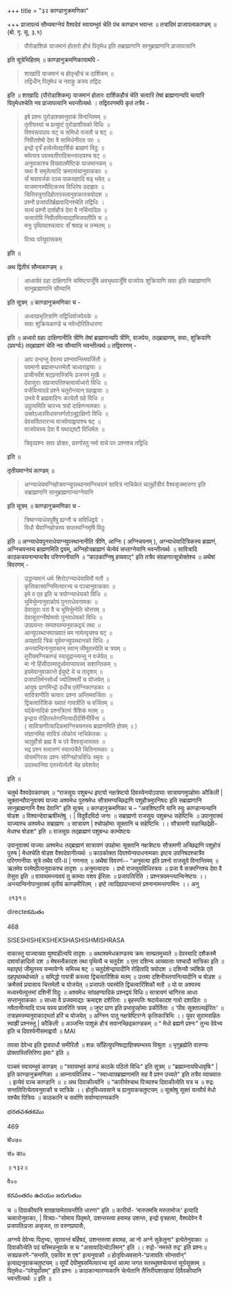 +++
title = "३२ काण्डानुक्रमणिका"

+++
प्राजापत्यं सौम्यमाग्नेयं वैश्वदेवं स्वायम्भुवं चेति पंच काण्डान भवान्त ॥ तत्रादिमं प्राजापत्यकाण्डम् ॥ (बो. गृ. सू. ३.१)

> पौरोडाशिकं याजमानं होतारो हौत्रं पितृमेध इति सब्राह्मणानि सानुब्राह्मणानि प्राजापत्यानि

इति सूत्रेभिहितम् ॥ काण्डानुक्रमणिकायामपि -

> शाखादिं याजमानं च होतृन्हौत्रं च दार्शिकम् ॥  
तद्विधीन् पितृमेधं च नवाहुः कस्य तद्विदः

इति ॥ शाखादिः (पौरोडाशिकम्) याजमानं होतारः दार्शिकहौत्रं चेति चत्वारि तेषां ब्राह्मणान्यपि चत्वारि पितृमेधश्चेति नव प्राजापत्यानि भवन्तीत्यर्थः । तद्विवरणमपि कृतं तत्रैव - 

> इषे प्रश्नः पुरोडाश्यमनुवाकं विनान्तिमम् ॥  
तृतीयस्यां च प्रत्युष्टं पुरोडाशीयको विधिः ॥  
विश्वरूपादयः षट् च समिधो यजतौ च षट् ॥  
निवीतशेषो देवा वै सामिधेनीरतः परः ॥  
इन्द्रो वृत्रँ हत्वेत्येतद्दार्शिकं ब्राह्मणं विदुः ॥  
ममेत्यत्र पयस्वतीरादिसन्त्वादयश्च षट् ॥  
अनुवाकाश्च विख्यातमैष्टिकं याजमानकम् ॥  
यथा वै समृतेत्यादि क्रमात्पंचानुवाककाः ॥  
सँ श्रवावर्जकं पञ्च पाकयज्ञादि षड् भवेत् ॥  
याजमानस्यैष्टिकस्य विधिरेष उदाहृतः ॥  
चित्तिस्त्रुगादिहोतारस्त्वनुवाकास्त्रयोदश ॥  
प्रश्नौ प्रजापतिर्ब्रह्मवादिनश्चेति तद्विधिः ।  
सत्यं प्रश्नौ दार्शहौत्रं देवा वै नर्चिनादितः ॥  
चत्वारोपि निवीतमित्याद्याभिजयतीति च ॥  
मनुः पृथिव्याश्चत्वारः सँ श्रवाह च तन्मतम् ॥ 
>
> पित्र्यः परेयुवांसकम्

इति ॥

अथ द्वितीयं सौम्यकाण्डम् ॥ 

> आध्वर्यवं ग्रहा दाक्षिणानि समिष्टयजूँषि अवभृथयजूँषि वाजपेयः शुक्रियाणि सवाः इति सब्राह्मणानि सानुब्राह्मणानि सौम्यानि

इति सूत्रम् ॥ काण्डानुक्रमणिका च -

> अध्वरप्रभृतित्राणि तद्विधिर्वाजपेयके ॥  
सवाः शुक्रियकाण्डे च नवेन्दोरितिधारणा

इति ॥ अध्वरो ग्रहाः दाक्षिणानीति त्रीणि तेषां ब्राह्मणान्यपि त्रीणि, वाजपेयः, तद्ब्राह्मणम्, सवाः, शुक्रियाणि (प्रवर्ग्यः) तद्ब्राह्मणं चेति नव सौम्यानि भवन्तीत्यर्थः॥ तद्विवरणम् -

> आप उन्दन्तु देवस्य प्रश्नावन्तिमवर्जितौ ॥  
पवमानो ब्रह्मसन्धत्तमेतौ चाध्वराह्वयाः ॥  
प्राचीनवँशं षट्प्रनास्त्रिभिः प्रजननं मुखैः ॥  
देवासुराः सप्रजापतिश्चत्वार्याध्वरो विधिः ॥  
वर्जयित्वाददे प्रश्ने चतुरोन्त्यान् ग्रहाह्वयाः ॥  
उभये वै ब्रह्मवादिनः कत्येतौ ग्रहे विधिः ॥  
उदुत्यमिति चारभ्य त्रयो दाक्षिणनामकाः ॥  
उक्तेऽध्वरविधावन्तर्गतोऽभूद्दाक्षिणो विधिः ॥  
देवसवितरारभ्य वाजपेयाह्वयाश्च षट् ॥  
वाजपेयस्य देवा वै यथाद्यष्टौ विधिर्मतः ॥ 
>
> त्रिवृत्प्रश्नः सवाः प्रोक्तः, प्रवर्गास्तु नमो वाचे परः प्रश्नश्च तद्विधिः 

इति ॥

तृतीयमाग्नेयं काण्डम् ॥ 

> अग्न्याधेयमग्निहोत्रमग्न्युपस्थानमग्निचयनं सावित्रं नाचिकेतं चातुर्होत्रीयं वैश्वसृजमारुणा इति सब्राह्मणानि सानुब्राह्मणान्याग्नेयानि

इति सूत्रम् ॥ काण्डानुक्रमणिका च -

> त्रिष्वग्न्याधेयपूर्वेषु ह्यग्नौ च सविधिद्वये ।  
विधौ चैवाग्निहोत्रस्य सप्तस्वग्निमृषिं विदुः

इति ॥ अग्न्याधेयपुनराधेयाग्न्युपस्थानानीति त्रीणि, आग्निः ( अग्निचयनम् ), अग्न्याधेयादित्रिकस्य ब्राह्मणं, अग्निचयनस्य ब्राह्मणमिति द्वयम्, अग्निहोत्रब्राह्मणं चेत्येवं सप्ताग्नेयानि भवन्तीत्यर्थः ॥ सावित्रादि काठकचयनान्यप्यत्रैव परिगणनीयानि ॥ “काठकाग्निषु हव्यवाट्" इति तत्रैव संग्रहणात्सूत्रोक्तेश्च ॥ अथैषां विवरणम् -

> उद्धन्यमानं धर्मः शिरोऽग्न्याधेयाविमौ मतौ ॥  
कृत्तिकास्वग्निमित्यारभ्य च पञ्चानुवाककाः ॥  
इमे व एत इति च त्रयोग्न्याधेयको विधिः ॥  
भूमिर्भूम्नानुवाकोयं पुनराधेयनामकः ॥  
देवासुराः परा वै च भूमिर्भूम्नेति चोत्तरम् ॥  
देवासुराग्नीषोमयोः पुनराधेयको विधिः ॥  
उपप्रयन्तः सम्पश्याम्यनुवाकद्वयं तथा ॥  
आन्युपस्थानमाख्यातं मम नामेत्यृचश्च षट् ॥  
अयज्ञादि त्रिकं पूर्वमग्न्युपस्थानको विधिः ॥  
अन्त्यान्विनानुवाकान् स्वान् जीमूतस्येति च त्रयम् ॥  
तुरीयमग्निकाण्डं स्यादुद्रान्त्यन्तु न वर्जयेत् ॥  
मा नो हिंसीदस्मादूर्ध्वमाप्यायस्व सशान्तिकम् ॥  
इयमेवानुवाकान्ते ईयुष्टे ये च तादृशम् ॥  
प्रजापतिर्मनसोर्ध्वं ज्योतिष्मतीं च योजयेत् ॥  
आयुषः प्राणमिन्द्रो दधीच एतेग्निकाण्डकाः ॥  
सावित्राणीति चत्वारः प्रश्ना अन्तिमवर्जिताः ॥  
द्विचत्वारिंशिकं ख्यातं गायत्रीति च वर्जितम् ॥  
यदेकेनादिकं प्रश्नत्रितयं त्रैशिकं मतम् ॥  
इन्द्राय रोहितस्तेगानित्यादीर्दर्शिनीर्विना ॥  
( सावित्राणीत्यादिकमाग्निचयनस्य ब्राह्मणमिति ज्ञेयम् ॥ )  
संज्ञानमिह सावित्रं लोकोयं नाचिकेतकः ॥  
चातुर्होत्रो ब्रह्म वै च परे वैश्वसृजास्ततः ॥  
भद्र प्रश्न स्त्वारुणं स्यात्पंचैते चितिनामकाः ॥  
योयमंगिरसः प्रश्नः सोग्निहोत्रविधिः स्मृतः ॥  
उदस्थानिवा एतस्येत्येतौ चेह प्रवेशयेत् 

इति ॥

चतुर्थ वैश्वदेवकाण्डम् ॥ “राजसूयः पशुबन्ध इष्टयो नक्षत्रेष्टयो दिवस्येनयोऽपाघाः सात्रायणमुपहोमाः कौकिली | सूक्तान्यौपानुवाक्यं याज्या अश्वमेधः पुरुषमेधः सौत्रामण्यच्छिद्राणि पशुहौत्रमुपनिषदः इति सब्राह्मणानि सानुब्राह्मणानि वैश्व देवानि" इति सूत्रम् ॥ काण्डानुक्रमणिका च – “अवशिष्टानि यानि स्युः काण्डान्यन्यानि षोडश ॥ विश्वान्देवाऋषींस्तेषु । | विदुर्वेदविदो जनाः ॥ सब्राह्मणो राजसूयः पशुबन्धः सहेष्टिभिः ॥ उपानुवाक्यं याज्याश्च अश्वमेधः सब्राह्मणः ॥ सात्रायण | श्चोपहोमाः सूक्तानि च सहेष्टिभिः ।। सौत्रामणी सहाच्छिद्रेही– मेधश्च षोडश" इति ॥ राजसूयः तद्ब्राह्मणं पशुबन्धः काम्येष्टयः

उपानुवाक्यं याज्याः अश्वमेधः तद्ब्राह्मणं सात्रायणं उपहोमाः सूक्तानि नक्षत्रेष्टयः सौत्रामणी अच्छिद्राणि पशुहोत्रं पुरुष | मेधश्चेति षोडश वैश्वदेवानीत्यर्थः ॥ काठकोक्ता दिवश्येन्यपाधनामकाः इष्टय उपनिषदश्चात्रैव परिगणनीयाः सूत्रे तथैव परि-II | गणनात् ॥ अथैषां विवरणं-- “अनुमत्या इति प्रश्नो राजसूये विनान्तिमम् ॥ ऋतमेव परमेष्ठीत्यनुवाकश्च तादृशः ॥ अनुमत्यादयः । प्रभो राजसूयविधिस्त्रयः ॥ प्रजा वै सत्रमग्निश्च देवा वै तेसुरा इति ॥ वायव्यमन्त्यवयं तु काम्याः पशव ईरिताः ॥ प्रजापतिरिति । प्रश्नत्रयमन्त्यान्विनेष्टयः ।। अन्त्यान्विनोपानुवाक्यं तृतीयं काण्डमीरितम् । इष्टे त्वादिह्यपान्त्वान्तं प्रश्नानामन्तगामिनः ।। अनु

॥१३१॥

directeకమతం

468

SISESHISHEKSHEKSHASHISHMISHRASA

वाकास्तु याज्याख्या युश्वाहीत्यपि तादृशः ॥ अथाश्वमेधकाण्डस्य क्रमः साम्प्रतमुच्यते ॥ देवस्यादि दशैकस्मै दशार्वाङादितो दश ॥ मेषस्त्वैकादश तथा पृथिव्यै च चतुर्दश ॥ एता दशिन्य आख्याताः पश्चादौ सात्रिका इति ॥ महापृष्ठं जीमूतस्य यन्मायेग्नेः समिच्च षट् ॥ चतुर्दशेन्द्रायादीनि रोहितादि त्रयोदश ॥ दशिन्यौ त्र्यंशिके एते दहपृष्ठमथोच्यते ॥ समिद्धो गायत्री कस्त्वा द्विचत्वारिंशिकं मतम् ॥ उत्तमा दशिनीस्तगानित्यादीनि च षोडश ॥ क्रमैसर्व प्रयासाय चित्तमेतौ च योजयेत् ॥ प्रजापतेः पवस्वेति द्विचत्वारिंशिकौ मतौ ॥ यो वा अश्वस्य मध्यस्येत्युत्तमां दशिनीं विदुः ॥ अश्वमेधः सांग्रहण्यादिकं प्रश्नद्वयं विधिः॥ सात्रायणं चांगिरस आधाः सप्तानुवाककाः ॥ साध्या वै प्रजवमाद्याः क्रमाद्दश दशेरिताः ॥ बृहस्पतिः श्रदायेकादश गावो दशादितः ॥ नवैतानीत्यादि पञ्च यस्य प्रातरिति त्रयम् ॥ जुष्ट प्राण इति प्रभावुपहोमाः प्रकीर्तिताः ॥ 'पीवः सूक्ताल्यईरितः' ॥ तत्राहमस्म्यनुवाकाद्भर्ता हरिं च योजयेत् ॥ अग्निनः पातु नक्षत्रेष्टिरग्नेः कृत्तिकात्रिभिः ।। युवर सुरामसहितः स्वाह्रीं प्रश्नस्तु | कौकिली ॥ अञ्जन्ति पाशुकं हौत्रं सवानच्छिद्रकाण्डकम् ॥ “ मेधो ब्रह्मणे प्रश्नः" तुभ्य देवेभ्य इति च दिवश्येनीसमाह्वयौ ॥ MAI

तपसा देवेभ्य इति द्वावपाधौ समीरितौ ॥ शन्नः साँहित्युपनिषद्याज्ञिक्यम्भस्य विश्रुता ॥ भृगुब्रह्मेति वारुण्यः प्रोक्तास्तित्तिरिणा इमाः" इति ॥

पञ्चमं स्वायम्भुवं काण्डम् ॥ “स्वायम्भुवं काण्डं काठके पठितो विधिः" इति सूत्रम् ॥ “ब्रह्माम्नायविधावृषिः" | इति काण्डानुक्रमणिका ॥ आम्नायविधिश्च – “स्वाध्यायब्राह्मणामति सह वै प्रश्न उच्यते" इति तत्रैव व्याख्यातः । इत्येवं पञ्च काण्डानि ॥ ॥ अथ दिवाकीर्त्यानि ॥ “कारीर्यश्चाथ पित्र्याश्च दिवाकीत्येति यत्र च ॥ रुद्रः सन्ततिरित्येतावनुवाकौ च सात्रिके ।। होतृविध्यवसाने च ह्यनुवाकचतुष्टयम् ॥ सूक्तेषु सूक्तं यत्सौर्य मेधो यश्चैव पित्रियः ॥ काठकानि च सर्वाणि सर्वाण्यारण्यकानि

భరతవశతకము

469

बो०७०

सं० का०

॥ १३२॥

वे००

కరవంతరం ఉదయం జరుగుతుం

च ॥ दिवाकीयानि शाखायामेतावन्तीति धारणा" इति ॥ कारीयों- 'मारुतमसि मरुतामोजः' इत्यादि चत्वारोनुवाकाः, | पित्र्याः-"सोमाय पितृमते, उशन्तस्त्वा हवामह उशन्तः, इन्द्रो वृत्रहत्वा, वैश्वदेवेन वै प्रजापतिःप्रजा असृजत, ता वरुणप्रघासैः,

अग्नये देवेभ्यः पितृभ्यः, सुरावन्तं बर्हिषदं, उशन्तस्त्वा हवामह, आ नो अग्ने सुकेतुना" इत्येतेनुवाकाः ॥ दिवाकीत्येति पदं यस्मिन्ननुवाके स च "असावादित्योऽस्मिन्" इति ।। रुद्रो-'नमस्ते रुद्र' इति प्रश्नः॥ सत्रप्रकरणे-“सन्तति, एकविर श एष" इत्यनुवाकौ ॥ होतृविध्यवसाने-“प्रजापतिः सोन्तर्वान्" इत्याद्यनुवाकचतुष्टयम् ॥ सूर्यो देवीमुषसमित्यारभ्य सूर्य आत्मा जगत स्तस्थुषश्चेत्यन्तं सूर्यसूक्तम् ॥ पितृमेधः-“परेयुवाँसम्" इति प्रश्नः ॥ काठकान्यारण्यकानि चेत्येतानि तैत्तिरीयशाखायां दिवैवकीयानि भवन्तीत्यर्थः ॥ इति ॥